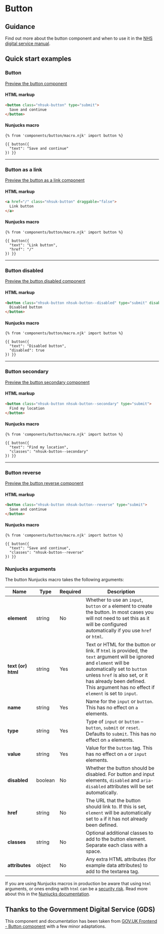 # Button

## Guidance

Find out more about the button component and when to use it in the [NHS digital service manual](https://service-manual.nhs.uk/faqs/components/buttons).

## Quick start examples

### Button

[Preview the button component](https://nhsuk.github.io/nhsuk-frontend/components/button/index.html)

#### HTML markup

```html
<button class="nhsuk-button" type="submit">
  Save and continue
</button>
```

#### Nunjucks macro

```
{% from 'components/button/macro.njk' import button %}

{{ button({
  "text": "Save and continue"
}) }}
```

---

### Button as a link

[Preview the button as a link component](https://nhsuk.github.io/nhsuk-frontend/components/button/link.html)

#### HTML markup

```html
<a href="/" class="nhsuk-button" draggable="false">
  Link button
</a>
```

#### Nunjucks macro

```
{% from 'components/button/macro.njk' import button %}

{{ button({
  "text": "Link button",
  "href": "/"
}) }}
```

---

### Button disabled

[Preview the button disabled component](https://nhsuk.github.io/nhsuk-frontend/components/button/disabled.html)

#### HTML markup

```html
<button class="nhsuk-button nhsuk-button--disabled" type="submit" disabled="disabled" aria-disabled="true">
  Disabled button
</button>
```

#### Nunjucks macro

```
{% from 'components/button/macro.njk' import button %}

{{ button({
  "text": "Disabled button",
  "disabled": true
}) }}
```

---

### Button secondary

[Preview the button secondary component](https://nhsuk.github.io/nhsuk-frontend/components/button/secondary.html)

#### HTML markup

```html
<button class="nhsuk-button nhsuk-button--secondary" type="submit">
  Find my location
</button>
```

#### Nunjucks macro

```
{% from 'components/button/macro.njk' import button %}

{{ button({
  "text": "Find my location",
  "classes": "nhsuk-button--secondary"
}) }}
```

---

### Button reverse

[Preview the button reverse component](https://nhsuk.github.io/nhsuk-frontend/components/button/reverse.html)

#### HTML markup

```html
<button class="nhsuk-button nhsuk-button--reverse" type="submit">
  Save and continue
</button>
```

#### Nunjucks macro

```
{% from 'components/button/macro.njk' import button %}

{{ button({
  "text": "Save and continue",
  "classes": "nhsuk-button--reverse"
}) }}
```

### Nunjucks arguments

The button Nunjucks macro takes the following arguments:

| Name                | Type     | Required  | Description             |
| --------------------|----------|-----------|-------------------------|
| **element**         | string   | No        | Whether to use an `input`, `button` or `a` element to create the button. In most cases you will not need to set this as it will be configured automatically if you use `href` or `html`. |
| **text (or) html**  | string   | Yes       | Text or HTML for the button or link. If `html` is provided, the `text` argument will be ignored and `element` will be automatically set to `button` unless `href` is also set, or it has already been defined. This argument has no effect if `element` is set to `input`.|
| **name**            | string   | Yes       | Name for the `input` or `button`. This has no effect on `a` elements. |
| **type**            | string   | Yes       | Type of `input` or `button` – `button`, `submit` or `reset`. Defaults to `submit`. This has no effect on `a` elements. |
| **value**           | string   | Yes       | Value for the `button` tag. This has no effect on `a` or `input` elements. |
| **disabled**        | boolean   | No       | Whether the button should be disabled. For button and input elements, `disabled` and `aria-disabled` attributes will be set automatically. |
| **href**           | string   | No       | The URL that the button should link to. If this is set, `element` will be automatically set to `a` if it has not already been defined. |
| **classes**         | string   | No        | Optional additional classes to add to the button element. Separate each class with a space. |
| **attributes**      | object   | No        | Any extra HTML attributes (for example data attributes) to add to the textarea tag. |

If you are using Nunjucks macros in production be aware that using `html` arguments, or ones ending with `html` can be a [security risk](https://developer.mozilla.org/en-US/docs/Glossary/Cross-site_scripting). Read more about this in the [Nunjucks documentation](https://mozilla.github.io/nunjucks/api.html#user-defined-templates-warning).

## Thanks to the Government Digital Service (GDS)

This component and documentation has been taken from [GOV.UK Frontend - Button component](https://github.com/alphagov/govuk-frontend/tree/master/package/components/button) with a few minor adaptations.
